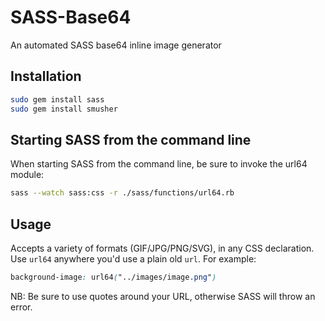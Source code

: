 # SASS-Base64

An automated SASS base64 inline image generator

## Installation

```bash
sudo gem install sass
sudo gem install smusher
```

## Starting SASS from the command line

When starting SASS from the command line, be sure to invoke the url64 module:

```bash
sass --watch sass:css -r ./sass/functions/url64.rb
```

## Usage

Accepts a variety of formats (GIF/JPG/PNG/SVG), in any CSS declaration. Use `url64` anywhere you'd use a plain old `url`. For example:

```css
background-image: url64("../images/image.png")
```

NB: Be sure to use quotes around your URL, otherwise SASS will throw an error.